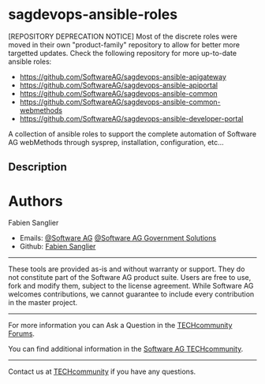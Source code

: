 # sagdevops-ansible-roles

[REPOSITORY DEPRECATION NOTICE] 
Most of the discrete roles were moved in their own "product-family" repository to allow for better more targetted updates. Check the following repository for more up-to-date ansible roles:
 - https://github.com/SoftwareAG/sagdevops-ansible-apigateway
 - https://github.com/SoftwareAG/sagdevops-ansible-apiportal
 - https://github.com/SoftwareAG/sagdevops-ansible-common
 - https://github.com/SoftwareAG/sagdevops-ansible-common-webmethods
 - https://github.com/SoftwareAG/sagdevops-ansible-developer-portal


A collection of ansible roles to support the complete automation of Software AG webMethods through sysprep, installation, configuration, etc...

## Description

# Authors
Fabien Sanglier
- Emails: [@Software AG](mailto:fabien.sanglier@softwareag.com) [@Software AG Government Solutions](mailto:fabien.sanglier@softwareaggov.com)
- Github: [Fabien Sanglier](https://github.com/lanimall)

______________________
These tools are provided as-is and without warranty or support. They do not constitute part of the Software AG product suite. Users are free to use, fork and modify them, subject to the license agreement. While Software AG welcomes contributions, we cannot guarantee to include every contribution in the master project.
_____________
For more information you can Ask a Question in the [TECHcommunity Forums](http://tech.forums.softwareag.com/techjforum/forums/list.page?product=webmethods).

You can find additional information in the [Software AG TECHcommunity](http://techcommunity.softwareag.com/home/-/product/name/webmethods).
_____________
Contact us at [TECHcommunity](mailto:technologycommunity@softwareag.com?subject=Github/SoftwareAG) if you have any questions.

